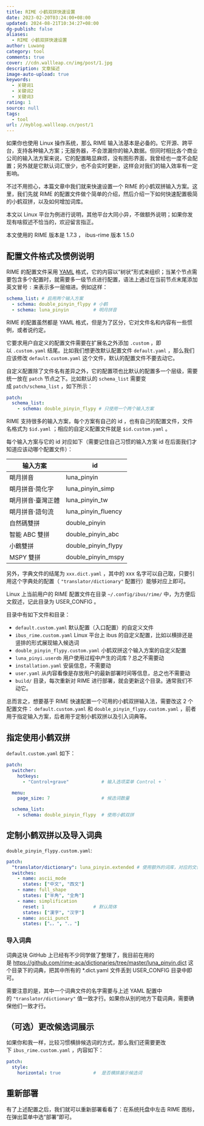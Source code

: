 ```yaml
---
title: RIME 小鹤双拼快速设置
date: 2023-02-20T03:24:00+08:00
updated: 2024-08-21T10:34:27+08:00
dg-publish: false
aliases:
  - RIME 小鹤双拼快速设置
author: Luwang
category: tool
comments: true
cover: //cdn.wallleap.cn/img/post/1.jpg
description: 文章描述
image-auto-upload: true
keywords:
  - 关键词1
  - 关键词2
  - 关键词3
rating: 1
source: null
tags:
  - tool
url: //myblog.wallleap.cn/post/1
---
```


如果你也使用 Linux 操作系统，那么 RIME 输入法基本是必备的。它开源、跨平台，支持各种输入方案；无服务器，不会泄漏你的输入数据。但同时相比各个商业公司的输入法方案来说，它的配置略显麻烦，没有图形界面，我曾经也一度不会配置；另外就是它默认词汇很少，也不会实时更新，这样会对我们的输入效率有一定影响。

不过不用担心，本篇文章中我们就来快速设置一个 RIME 的小鹤双拼输入方案。这里，我们先就 RIME 的配置文件做个简单的介绍，然后介绍一下如何快速配置极简的小鹤双拼，以及如何增加词库。

本文以 Linux 平台为例进行说明，其他平台大同小异，不做额外说明；如果你发现有啥叙述不恰当的，欢迎留言指正。

本文使用的 RIME 版本是 1.7.3 ， ibus-rime 版本 1.5.0

## 配置文件格式及惯例说明

RIME 的配置文件采用 [YAML](https://zh.m.wikipedia.org/zh/YAML) 格式，它的内容以“树状”形式来组织；当某个节点需要包含多个配置时，就需要多一级节点进行配置，语法上通过在当前节点末尾添加英文冒号 `:` 来表示多一层缩进。例如这样：

```yaml
schema_list: # 启用两个输入方案
  - schema: double_pinyin_flypy # 小鹤
  - schema: luna_pinyin         # 明月拼音
```

RIME 的配置虽然都是 YAML 格式，但是为了区分，它对文件名和内容有一些惯例，或者说约定。

它要求用户自定义的配置文件需要在扩展名之外添加 `.custom` ，即以 `.custom.yaml` 结尾。比如我们想更改默认配置文件 `default.yaml` ，那么我们应该修改 `default.custom.yaml` 这个文件，默认的配置文件不要去动它。

自定义配置除了文件名有差异之外，它的配置项也比默认的配置多一个层级，需要统一放在 `patch` 节点之下。比如默认的 `schema_list` 需要变成 `patch/schema_list` ，如下所示：

```yaml
patch:
  schema_list:
    - schema: double_pinyin_flypy # 只使用一个两个输入方案
```

RIME 支持很多的输入方案，每个方案有自己的 id ，也有自己的配置文件，文件名格式为 `$id.yaml` ；相应的自定义配置文件就是 `$id.custom.yaml` 。

每个输入方案与它的 id 对应如下（需要记住自己习惯的输入方案 id 在后面我们才知道应该动哪个配置文件）：

| 输入方案      | id                  |
| --------- | ------------------- |
| 朙月拼音      | luna_pinyin         |
| 朙月拼音·简化字  | luna_pinyin_simp    |
| 朙月拼音·臺灣正體 | luna_pinyin_tw      |
| 朙月拼音·語句流  | luna_pinyin_fluency |
| 自然碼雙拼     | double_pinyin       |
| 智能 ABC 雙拼   | double_pinyin_abc   |
| 小鶴雙拼      | double_pinyin_flypy |
| MSPY 雙拼    | double_pinyin_mspy  |

另外，字典文件的结尾为 `xxx.dict.yaml` ，其中的 xxx 名字可以自己取，只要引用这个字典处的配置（ `"translator/dictionary"` 配置行）能够对应上即可。

Linux 上当前用户的 RIME 配置文件在目录 `~/.config/ibus/rime/` 中，为方便后文叙述，记此目录为 USER_CONFIG 。

目录中有如下文件和目录：

- `default.custom.yaml` 默认配置（入口配置）的自定义文件
- `ibus_rime.custom.yaml` Linux 平台上 ibus 的自定义配置，比如以横排还是竖排的形式展现输入候选词
- `double_pinyin_flypy.custom.yaml` 小鹤双拼这个输入方案的自定义配置
- `luna_pinyi.userdb` 用户使用过程中产生的词库？总之不需要动
- `installation.yaml` 安装信息，不需要动
- `user.yaml` 从内容看像是存放用户的最新部署时间等信息，总之也不需要动
- `build/` 目录，每次重新对 RIME 进行部署，就会更新这个目录。通常我们不动它。

总而言之，想要基于 RIME 快速配置一个可用的小鹤双拼输入法，需要改这 2 个配置文件： `default.custom.yaml` 和 `double_pinyin_flypy.custom.yaml` ，前者用于指定输入方案，后者用于定制小鹤双拼以及引入词典等。

## 指定使用小鹤双拼

`default.custom.yaml` 如下：

```yaml
patch:
  switcher:
    hotkeys:
      - "Control+grave"            # 输入选项菜单 Control + `

  menu:
    page_size: 7                   # 候选词数量

  schema_list:
    - schema: double_pinyin_flypy  # 使用小鹤双拼
```

## 定制小鹤双拼以及导入词典

`double_pinyin_flypy.custom.yaml`:

```yaml
patch:
  "translator/dictionary": luna_pinyin.extended # 使用额外的词库，对应的文件是 luna_pinyin.extended.dict.yaml
  switches:
    - name: ascii_mode
      states: ["中文", "西文"]
    - name: full_shape
      states: ["半角", "全角"]
    - name: simplification
      reset: 1                  # 默认简体
      states: ["漢字", "汉字"]
    - name: ascii_punct
      states: ["。，", "．，"]
```

### 导入词典

词典这块 GitHub 上已经有不少同学做了整理了，我目前在用的是 <https://github.com/rime-aca/dictionaries/tree/master/luna_pinyin.dict> 这个目录下的词典，把其中所有的 *.dict.yaml 文件丢到 USER_CONFIG 目录中即可。

需要注意的是，其中一个词典文件的名字需要与上述 YAML 配置中的 `"translator/dictionary"` 值一致才行。如果你从别的地方下载词典，需要确保他们一致才行。

## （可选）更改候选词展示

如果你和我一样，比较习惯横排候选词的方式，那么我们还需要更改下 `ibus_rime.custom.yaml` ，内容如下：

```yaml
patch:
  style:
    horizontal: true            #  是否横排展示候选词
```

## 重新部署

有了上述配置之后，我们就可以重新部署看看了：在系统托盘中左击 RIME 图标，在弹出菜单中选“部署”即可。
